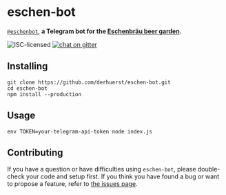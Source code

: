 # eschen-bot

[`@eschenbot`](https://telegram.me/eschenbot), **a Telegram bot for the [Eschenbräu beer garden](http://www.eschenbraeu.de).**

![ISC-licensed](https://img.shields.io/github/license/derhuerst/eschen-bot.svg)
[![chat on gitter](https://badges.gitter.im/derhuerst.svg)](https://gitter.im/derhuerst)


## Installing

```shell
git clone https://github.com/derhuerst/eschen-bot.git
cd eschen-bot
npm install --production
```


## Usage

```shell
env TOKEN=your-telegram-api-token node index.js
```


## Contributing

If you have a question or have difficulties using `eschen-bot`, please double-check your code and setup first. If you think you have found a bug or want to propose a feature, refer to [the issues page](https://github.com/derhuerst/eschen-bot/issues).
